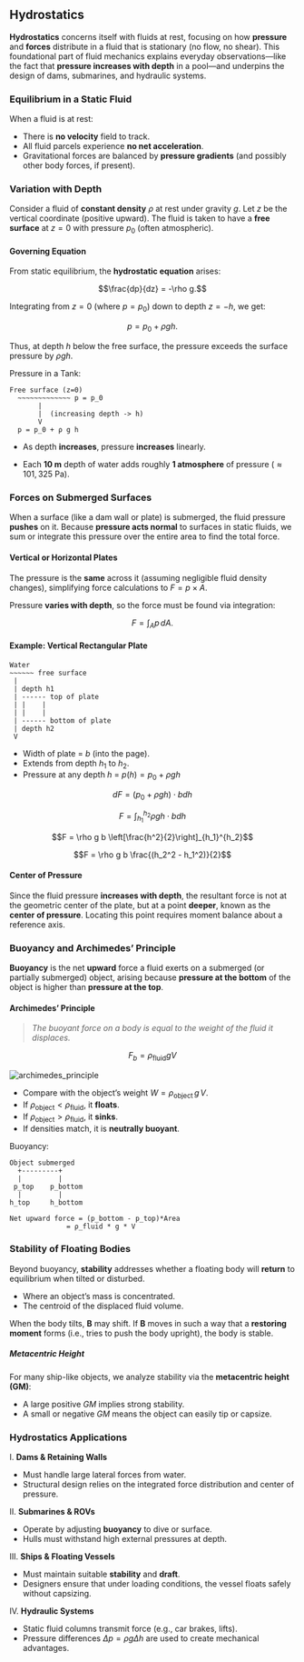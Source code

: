 ## Hydrostatics

**Hydrostatics** concerns itself with fluids at rest, focusing on how **pressure** and **forces** distribute in a fluid that is stationary (no flow, no shear). This foundational part of fluid mechanics explains everyday observations—like the fact that **pressure increases with depth** in a pool—and underpins the design of dams, submarines, and hydraulic systems.

### Equilibrium in a Static Fluid

When a fluid is at rest:

- There is **no velocity** field to track.
- All fluid parcels experience **no net acceleration**.  
- Gravitational forces are balanced by **pressure gradients** (and possibly other body forces, if present).

### Variation with Depth

Consider a fluid of **constant density** $\rho$ at rest under gravity $g$. Let $z$ be the vertical coordinate (positive upward). The fluid is taken to have a **free surface** at $z = 0$ with pressure $p_0$ (often atmospheric).

#### Governing Equation

From static equilibrium, the **hydrostatic equation** arises:

$$\frac{dp}{dz} = -\rho g.$$

Integrating from $z=0$ (where $p = p_0$) down to depth $z = -h$, we get:

$$p = p_0 + \rho g h.$$

Thus, at depth $h$ below the free surface, the pressure exceeds the surface pressure by $\rho g h$.

Pressure in a Tank:

```
Free surface (z=0)
  ~~~~~~~~~~~~~ p = p_0
       |
       |  (increasing depth -> h)
       V
  p = p_0 + ρ g h
```

- As depth **increases**, pressure **increases** linearly.
* Each **10 m** depth of water adds roughly **1 atmosphere** of pressure ($\approx 101,325 \text{ Pa}$).

### Forces on Submerged Surfaces

When a surface (like a dam wall or plate) is submerged, the fluid pressure **pushes** on it. Because **pressure acts normal** to surfaces in static fluids, we sum or integrate this pressure over the entire area to find the total force.

#### Vertical or Horizontal Plates


The pressure is the **same** across it (assuming negligible fluid density changes), simplifying force calculations to $F = p \times A$.


Pressure **varies with depth**, so the force must be found via integration:

$$F = \int_{A} p \, dA.$$

#### Example: Vertical Rectangular Plate

```
Water
~~~~~~ free surface
 | 
 | depth h1
 | ------ top of plate
 | |    |
 | |    |
 | ------ bottom of plate
 | depth h2
 V
```

- Width of plate = $b$ (into the page).  
- Extends from depth $h_1$ to $h_2$.  
- Pressure at any depth $h$ = $p(h) = p_0 + \rho g h$ 

$$dF = (p_0 + \rho g h) \cdot b dh$$

$$F = \int_{h_1}^{h_2} \rho g h \cdot b  dh$$

$$F = \rho g b \left[\frac{h^2}{2}\right]_{h_1}^{h_2}$$

$$F = \rho g b \frac{(h_2^2 - h_1^2)}{2}$$

#### Center of Pressure

Since the fluid pressure **increases with depth**, the resultant force is not at the geometric center of the plate, but at a point **deeper**, known as the **center of pressure**. Locating this point requires moment balance about a reference axis.

### Buoyancy and Archimedes’ Principle

**Buoyancy** is the net **upward** force a fluid exerts on a submerged (or partially submerged) object, arising because **pressure at the bottom** of the object is higher than **pressure at the top**.

#### Archimedes’ Principle

> *The buoyant force on a body is equal to the weight of the fluid it displaces.*

$$F_b = \rho_{\text{fluid}} g V$$

![archimedes_principle](https://github.com/user-attachments/assets/e776665c-a2c8-4220-9f31-dcfc4d3bae12)

- Compare with the object’s weight $W = \rho_{\text{object}} \, g \, V$.  
- If $\rho_{\text{object}} < \rho_{\text{fluid}}$, it **floats**.  
- If $\rho_{\text{object}} > \rho_{\text{fluid}}$, it **sinks**.  
- If densities match, it is **neutrally buoyant**.

Buoyancy:

```
Object submerged
  +---------+
  |         |
 p_top    p_bottom
  |         |
h_top     h_bottom

Net upward force = (p_bottom - p_top)*Area
              = ρ_fluid * g * V
```

### Stability of Floating Bodies

Beyond buoyancy, **stability** addresses whether a floating body will **return** to equilibrium when tilted or disturbed.

- Where an object’s mass is concentrated.
- The centroid of the displaced fluid volume.

When the body tilts, **B** may shift. If **B** moves in such a way that a **restoring moment** forms (i.e., tries to push the body upright), the body is stable.

##### Metacentric Height

For many ship-like objects, we analyze stability via the **metacentric height (GM)**:

- A large positive $GM$ implies strong stability.  
- A small or negative $GM$ means the object can easily tip or capsize.

### Hydrostatics Applications

I. **Dams & Retaining Walls**  

- Must handle large lateral forces from water.  
- Structural design relies on the integrated force distribution and center of pressure.

II. **Submarines & ROVs**  

- Operate by adjusting **buoyancy** to dive or surface.  
- Hulls must withstand high external pressures at depth.

III. **Ships & Floating Vessels**  

- Must maintain suitable **stability** and **draft**.  
- Designers ensure that under loading conditions, the vessel floats safely without capsizing.

IV. **Hydraulic Systems**  

- Static fluid columns transmit force (e.g., car brakes, lifts).  
- Pressure differences $\Delta p = \rho g \Delta h$ are used to create mechanical advantages.
  
